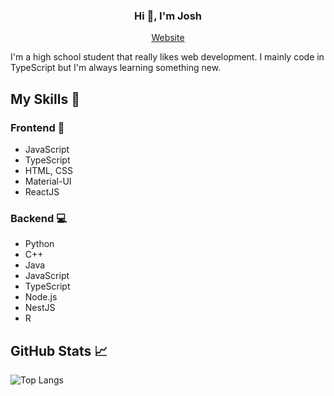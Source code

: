 <h3 align="center">Hi 👋, I'm Josh</h1>
<p align="center">
  <a href="https://www.joshchen984.com/">Website</a>
</p>
<p>I'm a high school student that really likes web development. I mainly code in TypeScript but I'm always learning something new.</h3>

## My Skills :crystal_ball:
### Frontend :eyes:
- JavaScript
- TypeScript
- HTML, CSS
- Material-UI
- ReactJS
### Backend :computer:
- Python
- C++
- Java
- JavaScript
- TypeScript
- Node.js
- NestJS
- R

## GitHub Stats :chart_with_upwards_trend:
![Top Langs](https://github-readme-stats.vercel.app/api/top-langs/?username=joshchen984&layout=compact&theme=tokyonight)
